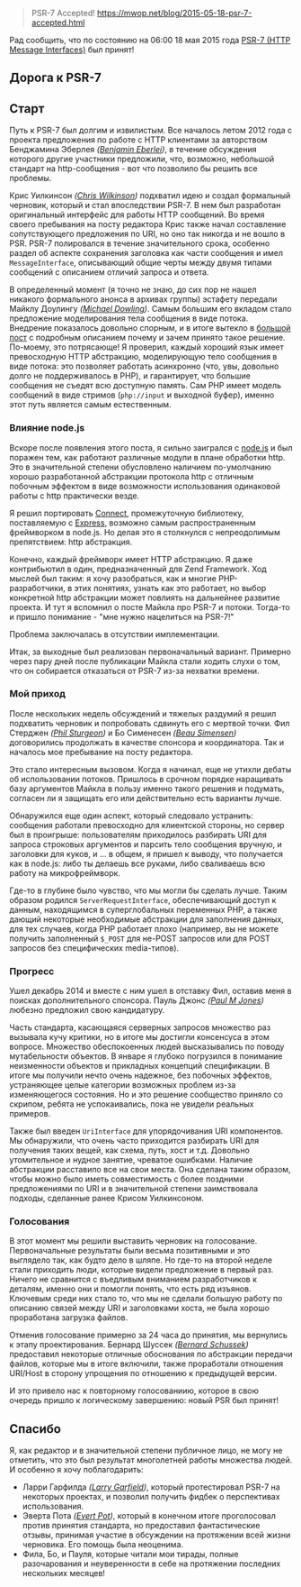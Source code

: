 >PSR-7 Accepted!
https://mwop.net/blog/2015-05-18-psr-7-accepted.html

Рад сообщить, что по состоянию на 06:00 18 мая 2015 года [PSR-7 (HTTP Message Interfaces)](http://www.php-fig.org/psr/psr-7) был принят!

## Дорога к PSR-7

## Старт
Путь к PSR-7 был долгим и извилистым. Все началось летом 2012 года с проекта предложения по работе с HTTP клиентами за авторством Бенджамина Эберлея _([Benjamin Eberlei](http://www.whitewashing.de/))_, в течение обсуждения которого другие участники предложили, что, возможно, небольшой стандарт на http-сообщения - вот что позволило бы решить все проблемы.

Крис Уилкинсон _([Chris Wilkinson](https://github.com/thewilkybarkid))_ подхватил идею и создал формальный черновик, который и стал впоследствии PSR-7. В нем был разработан оригинальный интерфейс для работы HTTP сообщений. Во время своего пребывания на посту редактора Крис также начал составление сопутствующего предложения по URI, но оно так никогда и не вошло в PSR. PSR-7 полировался в течение значительного срока, особенно раздел об аспекте сохранения заголовка как части сообщения и имел `MessageInterface`, описывающий общие черты между двумя типами сообщений с описанием отличий запроса и ответа.

В определенный момент (я точно не знаю, до сих пор не нашел никакого формального анонса в архивах группы) эстафету передали Майклу Доулингу _([Michael Dowling](http://mtdowling.com/))_. Самым большим его вкладом стало предложение моделирования тела сообщения в виде потока. Внедрение показалось довольно спорным, и в итоге вытекло в [большой пост](http://mtdowling.com/blog/2014/07/03/a-case-for-higher-level-php-streams/) с подробным описанием почему и зачем принято такое решение. По-моему, это потрясающе! Я проверил, каждый хороший язык имеет превосходную HTTP абстракцию, моделирующую тело сообщения в виде потока: это позволяет работать асинхронно (что, увы, довольно долго не поддерживалось в PHP), и гарантирует, что большие сообщения не съедят всю доступную память. Сам PHP имеет модель сообщений в виде стримов (`php://input` и выходной буфер), именно этот путь является самым естественным.

### Влияние node.js

Вскоре после появления этого поста, я сильно заигрался с [node.js](https://nodejs.org) и был поражен тем, как работают различные модули в плане обработки http. Это в значительной степени обусловлено наличием по-умолчанию хорошо разработанной абстракции протокола http с отличным побочным эффектом в виде возможности использования одинаковой работы с http практически везде.

Я решил портировать [Connect](https://github.com/senchalabs/connect), промежуточную библиотеку, поставляемую с [Express](http://expressjs.com/), возможно самым распространенным фреймворком в node.js. Но делая это я столкнулся с непреодолимым препятствием: http абстракция.

Конечно, каждый фреймворк имеет HTTP абстракцию. Я даже контрибьютил в один, предназначенный для Zend Framework. Ход мыслей был таким: я хочу разобраться, как и многие PHP-разработчики, в этих понятиях, узнать как это работает, но выбор конкретной http абстракции может повлиять на дальнейнее развитие проекта. И тут я вспомнил о посте Майкла про PSR-7 и потоки. Тогда-то и пришло понимание - "мне нужно нацелиться на PSR-7!"

Проблема заключалась в отсутствии имплементации.

Итак, за выходные был реализован первоначальный вариант. Примерно через пару дней после публикации Майкла стали ходить слухи о том, что он собирается отказаться от PSR-7 из-за нехватки времени.

### Мой приход

После нескольких недель обсуждений и тяжелых раздумий я решил подхватить черновик и попробовать сдвинуть его с мертвой точки. Фил Стерджен _([Phil Sturgeon](https://philsturgeon.uk/))_ и Бо Сименесен _([Beau Simensen](https://beau.io))_ договорились продолжать в качестве спонсора и координатора. Так и началось мое пребывание на посту редактора.

Это стало интересным вызовом. Когда я начинал, еще не утихли дебаты об использовании потоков. Пришлось в срочном порядке наращивать базу аргументов Майкла в пользу именно такого решения и подумать, согласен ли я защищать его или действительно есть варианты лучше.

Обнаружился еще один аспект, который следовало устранить: сообщения работали превосходно для клиентской стороны, но сервер был в проигрыше: пользователям приходилось разбирать URI для запроса строковых аргументов и парсить тело сообщения вручную, и заголовки для куков, и ... в общем, я пришел к выводу, что получается как в node.js: либо ты делаешь все руками, либо сваливаешь всю работу на микрофреймворк.

Где-то в глубине было чувство, что мы могли бы сделать лучше. Таким образом родился `ServerRequestInterface`, обеспечивающий доступ к данным, находящимся в суперглобальных переменных PHP, а также дающий некоторые необходимые абстракции для заполнения данных, для тех случаев, когда PHP работает плохо (например, вы не можете получить заполненный `$_POST` для не-POST запросов или для POST запросов без специфических media-типов).

### Прогресс

Ушел декабрь 2014 и вместе с ним ушел в отставку Фил, оставив меня в поисках дополнительного спонсора. Пауль Джонс _([Paul M Jones](http://paul-m-jones.com))_ любезно предложил свою кандидатуру.

Часть стандарта, касающаяся серверных запросов множество раз вызывала кучу критики, но в итоге мы достигли консенсуса в этом вопросе. Множество обеспокоенных людей высказывались по поводу мутабельности объектов. В январе я глубоко погрузился в понимание неизменности объектов и прикладных концепций спецификации. В итоге мы получили нечто очень надежное, без побочных эффектов, устраняющее целые категории возможных проблем из-за изменяющегося состояния. Но и это решение сообщество приняло со скрипом, ребята не успокаивались, пока не увидели реальных примеров.

Также был введен `UriInterface` для упорядочивания URI компонентов. Мы обнаружили, что очень часто приходится разбирать URI для получения таких вещей, как схема, путь, хост и т.д. Довольно утомительное и нудное занятие, чреватое ошибками. Наличие абстракции расставило все на свои места. Она сделана таким образом, чтобы можно было иметь совместимость с более поздними предложениями по URI и в значительной степени заимствовала подходы, сделанные ранее Крисом Уилкинсоном.

### Голосования

В этот момент мы решили выставить черновик на голосование. Первоначальные результаты были весьма позитивными и это выглядело так, как будто дело в шляпе. Но где-то на второй неделе стали приходить люди, которые видели предложение в первый раз. Ничего не сравнится с въедливым вниманием разработчиков к деталям, именно они и помогли понять, что есть ряд изъянов. Ключевым среди них стало то, что мы не сделали большую работу по описанию связей между URI и заголовками хоста, не была хорошо проработана загрузка файлов.

Отменив голосование примерно за 24 часа до принятия, мы вернулись к этапу проектирования. Бернард Шуссек _([Bernard Schussek](http://webmozarts.com/))_ предоставил некоторые отличные обоснования по абстракции передачи файлов, которые мы в итоге включили, также проработали отношения URI/Host в сторону упрощения по отношению к предыдущей версии.

И это привело нас к повторному голосованиию, которое в свою очередь пришло к логическому завершению: новый PSR был принят!

## Спасибо

Я, как редактор и в значительной степени публичное лицо, не могу не отметить, что это был результат многолетней работы множества людей. И особенно я хочу поблагодарить:

* Ларри Гарфилда _([Larry Garfield](http://wwww.garfieldtech.com/))_, который протестировал PSR-7 на некоторых проектах, и позволил получить фидбек о перспективах использования.
* Эверта Пота _([Evert Pot](http://evertpot.com))_, который в конечном итоге проголосовал против принятия стандарта, но предоставил фантастические отзывы, принимая участие в обсуждении на протяжении всей жизни черновика. Его помощь была неоценима.
* Фила, Бо, и Пауля, которые читали мои тирады, полные разочарования и неуверенности в себе на протяжении последних нескольких месяцев!